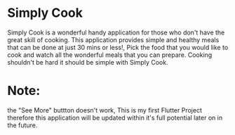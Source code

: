 # Simply Cook

Simply Cook is a wonderful handy application for those who don't have the great skill of cooking. This application provides simple and healthy meals that can be done at just 30 mins or less!, Pick the food that you would like to cook and watch all the wonderful meals that you can prepare. Cooking shouldn't be hard it should be simple with Simply Cook.







# Note:
the "See More" buttton doesn't work, This is my first Flutter Project therefore this application will be updated within it's full potential later on in the future. 
